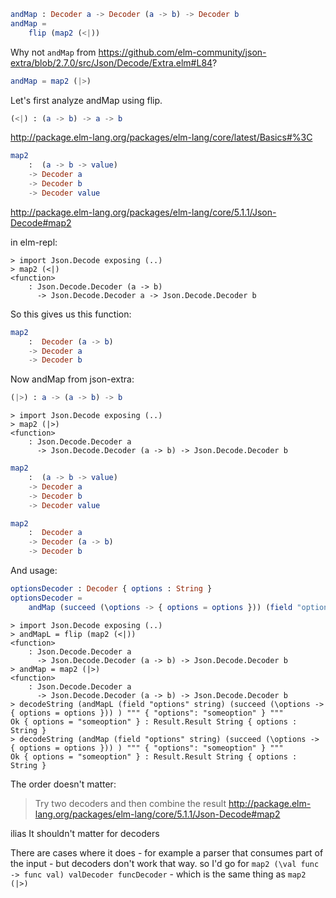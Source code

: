 ```elm
andMap : Decoder a -> Decoder (a -> b) -> Decoder b
andMap =
    flip (map2 (<|))
```

Why not `andMap` from https://github.com/elm-community/json-extra/blob/2.7.0/src/Json/Decode/Extra.elm#L84?

```elm
andMap = map2 (|>)
```

Let's first analyze andMap using flip.


```elm
(<|) : (a -> b) -> a -> b
```

http://package.elm-lang.org/packages/elm-lang/core/latest/Basics#%3C


```elm
map2
    :  (a -> b -> value)
    -> Decoder a
    -> Decoder b
    -> Decoder value
```

http://package.elm-lang.org/packages/elm-lang/core/5.1.1/Json-Decode#map2

in elm-repl:

```
> import Json.Decode exposing (..)
> map2 (<|)
<function>
    : Json.Decode.Decoder (a -> b)
      -> Json.Decode.Decoder a -> Json.Decode.Decoder b
```

So this gives us this function:

```elm
map2
    :  Decoder (a -> b)
    -> Decoder a
    -> Decoder b
```

Now andMap from json-extra:

```elm
(|>) : a -> (a -> b) -> b
```

```
> import Json.Decode exposing (..)
> map2 (|>)
<function>
    : Json.Decode.Decoder a
      -> Json.Decode.Decoder (a -> b) -> Json.Decode.Decoder b
```

```elm
map2
    :  (a -> b -> value)
    -> Decoder a
    -> Decoder b
    -> Decoder value
```

```elm
map2
    :  Decoder a
    -> Decoder (a -> b)
    -> Decoder b
```

And usage:

```elm
optionsDecoder : Decoder { options : String }
optionsDecoder =
    andMap (succeed (\options -> { options = options })) (field "options" string)
```

```
> import Json.Decode exposing (..)
> andMapL = flip (map2 (<|))
<function>
    : Json.Decode.Decoder a
      -> Json.Decode.Decoder (a -> b) -> Json.Decode.Decoder b
> andMap = map2 (|>)
<function>
    : Json.Decode.Decoder a
      -> Json.Decode.Decoder (a -> b) -> Json.Decode.Decoder b
> decodeString (andMapL (field "options" string) (succeed (\options -> { options = options })) ) """ { "options": "someoption" } """
Ok { options = "someoption" } : Result.Result String { options : String }
> decodeString (andMap (field "options" string) (succeed (\options -> { options = options })) ) """ { "options": "someoption" } """
Ok { options = "someoption" } : Result.Result String { options : String }
```

The order doesn't matter:

>Try two decoders and then combine the result http://package.elm-lang.org/packages/elm-lang/core/5.1.1/Json-Decode#map2


ilias
It shouldn't matter for decoders

There are cases where it does - for example a parser that consumes part of the input - but decoders don't work that way.
so I'd go for `map2 (\val func -> func val) valDecoder funcDecoder` - which is the same thing as `map2 (|>)`